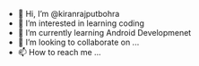 - 👋 Hi, I’m @kiranrajputbohra
- 👀 I’m interested in learning  coding
- 🌱 I’m currently learning Android Developmenet
- 💞️ I’m looking to collaborate on ...
- 📫 How to reach me ...

<!---
kiranrajputbohra/kiranrajputbohra is a ✨ special ✨ repository because its `README.md` (this file) appears on your GitHub profile.
You can click the Preview link to take a look at your changes.
--->
